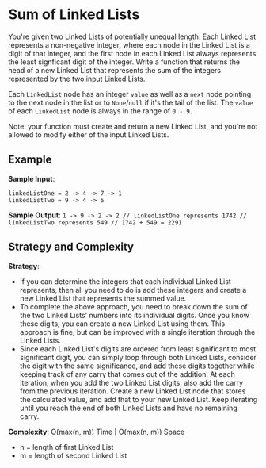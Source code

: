 # Sum of Linked Lists
You're given two Linked Lists of potentially unequal length. Each Linked List represents a non-negative integer, where each node in the Linked List is a digit of that integer, and the first node in each Linked List always represents the least signficant digit of the integer. Write a function that returns the head of a new Linked List that represents the sum of the integers represented by the two input Linked Lists.  

Each `LinkedList` node has an integer `value` as well as a `next` node pointing to the next node in the list or to `None`/`null` if it's the tail of the list. The `value` of each `LinkedList` node is always in the range of `0 - 9`.  

Note: your function must create and return a new Linked List, and you're not allowed to modify either of the input Linked Lists.  

## Example
__Sample Input__:
```
linkedListOne = 2 -> 4 -> 7 -> 1
linkedListTwo = 9 -> 4 -> 5
```

__Sample Output__:
``
1 -> 9 -> 2 -> 2
// linkedListOne represents 1742
// linkedListTwo represents 549
// 1742 + 549 = 2291
``

## Strategy and Complexity
__Strategy__:
* If you can determine the integers that each individual Linked List represents, then all you need to do is add these integers and create a new Linked List that represents the summed value.
* To complete the above approach, you need to break down the sum of the two Linked Lists' numbers into its individual digits. Once you know these digits, you can create a new Linked List using them. This approach is fine, but can be improved with a single iteration through the Linked Lists.
* Since each Linked List's digits are ordered from least significant to most significant digit, you can simply loop through both Linked Lists, consider the digit with the same significance, and add these digits together while keeping track of any carry that comes out of the addition. At each iteration, when you add the two Linked List digits, also add the carry from the previous iteration. Create a new Linked List node that stores the calculated value, and add that to your new Linked List. Keep iterating until you reach the end of both Linked Lists and have no remaining carry.  

__Complexity__: O(max(n, m)) Time | O(max(n, m)) Space
* n = length of first Linked List
* m = length of second Linked List
